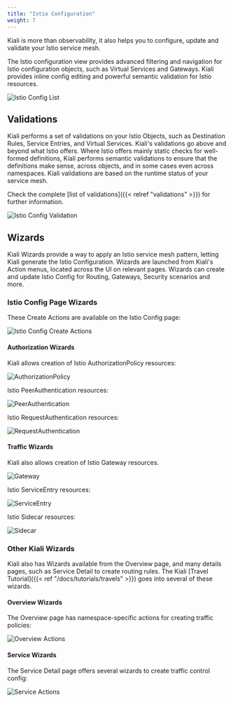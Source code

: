 ```yaml
---
title: "Istio Configuration"
weight: 7
---
```


Kiali is more than observability, it also helps you to configure, update and validate your Istio service mesh.

The Istio configuration view provides advanced filtering and navigation for Istio configuration objects, such as Virtual Services and Gateways.
Kiali provides inline config editing and powerful semantic validation for Istio resources.

![Istio Config List](/images/documentation/features/istio-config-list.png "Istio Config List")

## Validations

Kiali performs a set of validations on your Istio Objects, such as Destination Rules, Service Entries, and Virtual Services. Kiali's validations go above and beyond what Istio offers.  Where Istio offers mainly static checks for well-formed definitions, Kiali performs semantic validations to ensure that the definitions make sense, across objects, and in some cases even across namespaces.  Kiali validations are based on the runtime status of your service mesh.

Check the complete [list of validations]({{< relref "validations" >}}) for further information.

![Istio Config Validation](/images/documentation/features/istio-config-validation.png "Istio Config Validation")

## Wizards

Kiali Wizards provide a way to apply an Istio service mesh pattern, letting Kiali generate the Istio Configuration.
Wizards are launched from Kiali's Action menus, located across the UI on relevant pages.  Wizards can create and update
Istio Config for Routing, Gateways, Security scenarios and more.

### Istio Config Page Wizards

These Create Actions are available on the Istio Config page:

![Istio Config Create Actions](/images/documentation/features/istio-config-actions.png "Istio Config Create Actions")

#### Authorization Wizards

Kiali allows creation of Istio AuthorizationPolicy resources:

![AuthorizationPolicy](/images/documentation/features/istio-config-wizard-authpolicy.png "AuthorizationPolicy")

Istio PeerAuthentication resources:

![PeerAuthentication](/images/documentation/features/istio-config-wizard-peerauth.png "PeerAuthentication")

Istio RequestAuthentication resources:

![RequestAuthentication](/images/documentation/features/istio-config-wizard-requestauth.png "RequestAuthentication")

#### Traffic Wizards

Kiali also allows creation of Istio Gateway resources.

![Gateway](/images/documentation/features/istio-config-wizard-gateway.png "Gateway")

Istio ServiceEntry resources:

![ServiceEntry](/images/documentation/features/istio-config-wizard-serviceentry.png "ServiceEntry")

Istio Sidecar resources:

![Sidecar](/images/documentation/features/istio-config-wizard-sidecar.png "Sidecar")

###  Other Kiali Wizards

Kiali also has Wizards available from the Overview page, and many details pages, such as Service Detail to create routing rules. The Kiali [Travel Tutorial]({{< ref "/docs/tutorials/travels" >}}) goes into several of these wizards.

#### Overview Wizards

The Overview page has namespace-specific actions for creating traffic policies:

![Overview Actions](/images/documentation/features/overview-actions.png "Overview Actions")

#### Service Wizards

The Service Detail page offers several wizards to create traffic control config:

![Service Actions](/images/documentation/features/service-actions.png "Service Actions")
